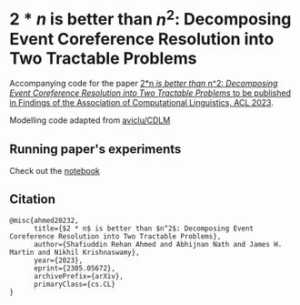 # $2*n$ is better than $n^2$: Decomposing Event Coreference Resolution into Two Tractable Problems
Accompanying code for the paper [2*n _is better than_ n^2: _Decomposing Event Coreference Resolution into Two Tractable Problems_ to be published in Findings of the Association of Computational Linguistics, ACL 2023](https://arxiv.org/abs/2305.05672).

Modelling code adapted from [aviclu/CDLM](https://github.com/aviclu/CDLM)

## Running paper's experiments
Check out the [notebook](PleaseRunThis.ipynb)

## Citation
```
@misc{ahmed20232,
      title={$2 * n$ is better than $n^2$: Decomposing Event Coreference Resolution into Two Tractable Problems}, 
      author={Shafiuddin Rehan Ahmed and Abhijnan Nath and James H. Martin and Nikhil Krishnaswamy},
      year={2023},
      eprint={2305.05672},
      archivePrefix={arXiv},
      primaryClass={cs.CL}
}
```
